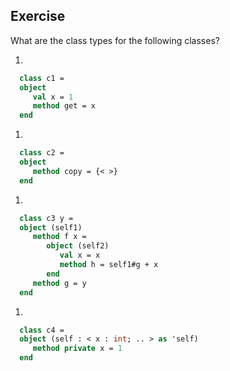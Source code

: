   
## Exercise
  What are the class types for the following classes?
  
1.
  
```ocaml
  class c1 =
  object
     val x = 1
     method get = x
  end
```
  
  
1.
  
```ocaml
  class c2 =
  object
     method copy = {< >}
  end
```
  
  
1.
  
```ocaml
  class c3 y =
  object (self1)
     method f x =
        object (self2)
           val x = x
           method h = self1#g + x
        end
     method g = y
  end
```
  
  
1.
  
```ocaml
  class c4 =
  object (self : < x : int; .. > as 'self)
     method private x = 1
  end
```
  
